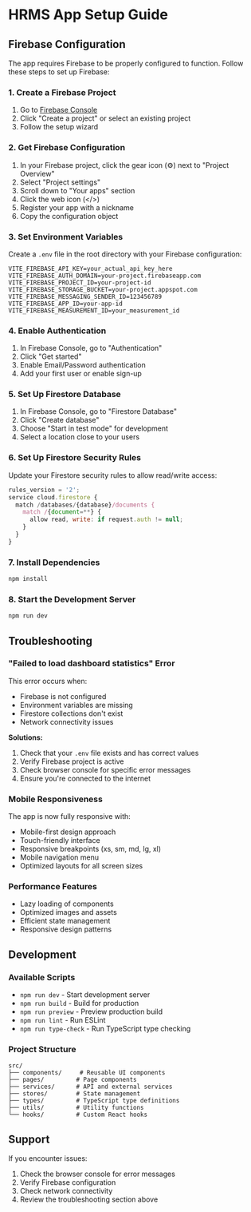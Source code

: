 # HRMS App Setup Guide

## Firebase Configuration

The app requires Firebase to be properly configured to function. Follow these steps to set up Firebase:

### 1. Create a Firebase Project

1. Go to [Firebase Console](https://console.firebase.google.com/)
2. Click "Create a project" or select an existing project
3. Follow the setup wizard

### 2. Get Firebase Configuration

1. In your Firebase project, click the gear icon (⚙️) next to "Project Overview"
2. Select "Project settings"
3. Scroll down to "Your apps" section
4. Click the web icon (</>)
5. Register your app with a nickname
6. Copy the configuration object

### 3. Set Environment Variables

Create a `.env` file in the root directory with your Firebase configuration:

```env
VITE_FIREBASE_API_KEY=your_actual_api_key_here
VITE_FIREBASE_AUTH_DOMAIN=your-project.firebaseapp.com
VITE_FIREBASE_PROJECT_ID=your-project-id
VITE_FIREBASE_STORAGE_BUCKET=your-project.appspot.com
VITE_FIREBASE_MESSAGING_SENDER_ID=123456789
VITE_FIREBASE_APP_ID=your-app-id
VITE_FIREBASE_MEASUREMENT_ID=your_measurement_id
```

### 4. Enable Authentication

1. In Firebase Console, go to "Authentication"
2. Click "Get started"
3. Enable Email/Password authentication
4. Add your first user or enable sign-up

### 5. Set Up Firestore Database

1. In Firebase Console, go to "Firestore Database"
2. Click "Create database"
3. Choose "Start in test mode" for development
4. Select a location close to your users

### 6. Set Up Firestore Security Rules

Update your Firestore security rules to allow read/write access:

```javascript
rules_version = '2';
service cloud.firestore {
  match /databases/{database}/documents {
    match /{document=**} {
      allow read, write: if request.auth != null;
    }
  }
}
```

### 7. Install Dependencies

```bash
npm install
```

### 8. Start the Development Server

```bash
npm run dev
```

## Troubleshooting

### "Failed to load dashboard statistics" Error

This error occurs when:
- Firebase is not configured
- Environment variables are missing
- Firestore collections don't exist
- Network connectivity issues

**Solutions:**
1. Check that your `.env` file exists and has correct values
2. Verify Firebase project is active
3. Check browser console for specific error messages
4. Ensure you're connected to the internet

### Mobile Responsiveness

The app is now fully responsive with:
- Mobile-first design approach
- Touch-friendly interface
- Responsive breakpoints (xs, sm, md, lg, xl)
- Mobile navigation menu
- Optimized layouts for all screen sizes

### Performance Features

- Lazy loading of components
- Optimized images and assets
- Efficient state management
- Responsive design patterns

## Development

### Available Scripts

- `npm run dev` - Start development server
- `npm run build` - Build for production
- `npm run preview` - Preview production build
- `npm run lint` - Run ESLint
- `npm run type-check` - Run TypeScript type checking

### Project Structure

```
src/
├── components/     # Reusable UI components
├── pages/         # Page components
├── services/      # API and external services
├── stores/        # State management
├── types/         # TypeScript type definitions
├── utils/         # Utility functions
└── hooks/         # Custom React hooks
```

## Support

If you encounter issues:
1. Check the browser console for error messages
2. Verify Firebase configuration
3. Check network connectivity
4. Review the troubleshooting section above
